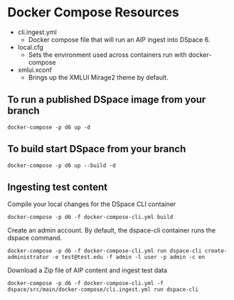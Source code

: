 # Docker Compose Resources

- cli.ingest.yml
  - Docker compose file that will run an AIP ingest into DSpace 6.
- local.cfg
  - Sets the environment used across containers run with docker-compose
- xmlui.xconf
  - Brings up the XMLUI Mirage2 theme by default.

## To run a published DSpace image from your branch

```
docker-compose -p d6 up -d
```

## To build start DSpace from your branch
```
docker-compose -p d6 up --build -d
```

## Ingesting test content

Compile your local changes for the DSpace CLI container
```
docker-compose -p d6 -f docker-compose-cli.yml build
```

Create an admin account.  By default, the dspace-cli container runs the dspace command.
```
docker-compose -p d6 -f docker-compose-cli.yml run dspace-cli create-administrator -e test@test.edu -f admin -l user -p admin -c en
```

Download a Zip file of AIP content and ingest test data
```
docker-compose -p d6 -f docker-compose-cli.yml -f dspace/src/main/docker-compose/cli.ingest.yml run dspace-cli
```
